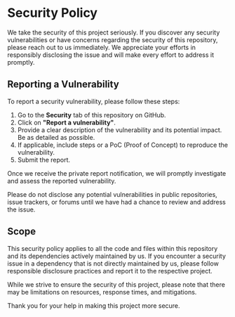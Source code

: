 # Security Policy

We take the security of this project seriously. If you discover any security vulnerabilities or have concerns regarding the security of this repository, please reach out to us immediately. We appreciate your efforts in responsibly disclosing the issue and will make every effort to address it promptly.

## Reporting a Vulnerability

To report a security vulnerability, please follow these steps:

1. Go to the **Security** tab of this repository on GitHub.
2. Click on **"Report a vulnerability"**.
3. Provide a clear description of the vulnerability and its potential impact. Be as detailed as possible.
4. If applicable, include steps or a PoC (Proof of Concept) to reproduce the vulnerability.
5. Submit the report.

Once we receive the private report notification, we will promptly investigate and assess the reported vulnerability.

Please do not disclose any potential vulnerabilities in public repositories, issue trackers, or forums until we have had a chance to review and address the issue.

## Scope

This security policy applies to all the code and files within this repository and its dependencies actively maintained by us. If you encounter a security issue in a dependency that is not directly maintained by us, please follow responsible disclosure practices and report it to the respective project.

While we strive to ensure the security of this project, please note that there may be limitations on resources, response times, and mitigations.

Thank you for your help in making this project more secure.

